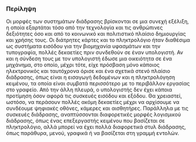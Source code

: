 ### Περίληψη 

Οι μορφές των συστημάτων διάδρασης βρίσκονται σε μια συνεχή εξέλιξη, η οποία εξαρτάται τόσο από την τεχνολογία και τις ανθρώπινες δεξιότητες όσο και από το κοινωνικό και πολιτιστικό πλαίσιο δημιουργίας και χρήσης τους. Οι διάτρητες κάρτες και το πληκτρολόγιο ήταν διαθέσιμα ως συστήματα εισόδου για την βιομηχανία υφασμάτων και την τυπογραφία, πολλές δεκαετίες πριν συνδεθούν σε έναν υπολογιστή. Αν και η σύνδεση τους με τον υπολογιστή έδωσε μια οικειότητα σε ένα μηχάνημα, στο οποίο, μέχρι τότε, είχε πρόσβαση μόνο κάποιος ηλεκτρονικός και ταυτόχρονα όρισε και ένα σχετικά στενό πλαίσιο διάδρασης, όπως είναι η εισαγωγή δεδομένων και η πληκτρολόγηση κειμένου, τα οποία είναι συμβατά περισσότερο με το περιβάλλον εργασίας στο γραφείο. Από την άλλη πλευρά, ο υπολογιστής δεν έχει κάποια προτίμηση όσον αφορά τις συσκευές εισόδου και εξόδου. Θα χρειαστεί, ωστόσο, να περάσουν πολλές ακόμη δεκαετίες μέχρι να αρχίσουμε να συνδέουμε ψηφιακές οθόνες, κάμερες και αισθητήρες. Παράλληλα με τις συσκευές διάδρασης, αναπτύσσονται διαφορετικές μορφές λογισμικού διάδρασης, όπως ένας επεξεργαστής κειμένου που βασίζεται σε πληκτρολόγιο, αλλά μπορεί να έχει πολλά διαφορετικά στυλ διάδρασης, όπως παράθυρα, μενού, γραφικά ή να βασίζεται στη γραμμή εντολών.


